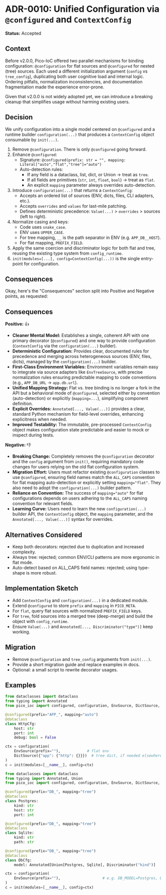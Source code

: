 # ADR-0010: Unified Configuration via `@configured` and `ContextConfig`

**Status:** Accepted

## Context

Before v2.0.0, Pico-IoC offered two parallel mechanisms for binding configuration:
`@configuration` for flat sources and `@configured` for nested (tree) sources. Each used
a different initialization argument (`config` vs `tree_config`), duplicating both user
cognitive load and internal logic. Ordering pitfalls, normalization inconsistencies, and
documentation fragmentation made the experience error-prone.

Given that v2.0.0 is not widely adopted yet, we can introduce a breaking cleanup that
simplifies usage without harming existing users.

## Decision

We unify configuration into a single model centered on `@configured` and a runtime builder
`configuration(...)` that produces a `ContextConfig` object consumable by `init(...)`.

1. Remove `@configuration`. There is only `@configured` going forward.
2. Enhance `@configured`:
   - Signature: `@configured(prefix: str = "", mapping: Literal["auto","flat","tree"]="auto")`
   - Auto-detection rules:
     - If any field is a dataclass, list, dict, or Union → treat as `tree`.
     - If all fields are primitives (`str`, `int`, `float`, `bool`) → treat as `flat`.
     - An explicit `mapping` parameter always overrides auto-detection.
3. Introduce `configuration(...)` that returns a `ContextConfig`:
   - Accepts an ordered list of sources (ENV, dicts, files, CLI adapters, etc.).
   - Accepts `overrides` and `values` for last-mile patching.
   - Defines deterministic precedence: `Value(...)` > `overrides` > sources (left to right).
4. Normalize casing and keys:
   - Code uses `snake_case`.
   - ENV uses `UPPER_CASE`.
   - For tree mapping, `__` is the path separator in ENV (e.g. `APP_DB__HOST`).
   - For flat mapping, `PREFIX_FIELD`.
5. Apply the same coercion and discriminator logic for both flat and tree, reusing the
   existing type system from `config_runtime`.
6. `init(modules=[...], config=ContextConfig(...))` is the single entry-point for configuration.

## Consequences

Okay, here's the "Consequences" section split into Positive and Negative points, as requested:

## Consequences

**Positive:** 👍

  * **Cleaner Mental Model:** Establishes a single, coherent API with one primary decorator (`@configured`) and one way to provide configuration (`ContextConfig` via the `configuration(...)` builder).
  * **Deterministic Configuration:** Provides clear, documented rules for precedence and merging across heterogeneous sources (ENV, files, dicts), managed by the `configuration(...)` builder.
  * **First-Class Environment Variables:** Environment variables remain easy to integrate via source adapters like `EnvTreeSource`, with precise normalization rules ensuring predictable mapping to code conventions (e.g., `APP_DB_URL` -> `app.db.url`).
  * **Unified Mapping Strategy:** Flat vs. tree binding is no longer a fork in the API but a behavioral mode of `@configured`, selected either by convention (auto-detection) or explicitly (`mapping=...`), simplifying component definition.
  * **Explicit Overrides:** `Annotated[..., Value(...)]` provides a clear, standard Python mechanism for field-level overrides, enhancing explicitness when needed.
  * **Improved Testability:** The immutable, pre-processed `ContextConfig` object makes configuration state predictable and easier to mock or inspect during tests.

**Negative:** 👎

  * **Breaking Change:** Completely removes the `@configuration` decorator and the `config` argument from `init()`, requiring mandatory code changes for users relying on the old flat configuration system.
  * **Migration Effort:** Users must refactor existing `@configuration` classes to use `@configured`, ensuring field names match the `ALL_CAPS` convention for flat mapping auto-detection or explicitly setting `mapping="flat"`. They also need to adopt the `configuration(...)` builder pattern.
  * **Reliance on Convention:** The success of `mapping="auto"` for flat configurations depends on users adhering to the `ALL_CAPS` naming convention for relevant fields.
  * **Learning Curve:** Users need to learn the new `configuration(...)` builder API, the `ContextConfig` object, the `mapping` parameter, and the `Annotated[..., Value(...)]` syntax for overrides.

## Alternatives Considered

- Keep both decorators: rejected due to duplication and increased complexity.
- Always tree: rejected; common ENV/CLI patterns are more ergonomic in flat mode.
- Auto-detect based on ALL_CAPS field names: rejected; using type-shape is more robust.

## Implementation Sketch

- Add `ContextConfig` and `configuration(...)` in a dedicated module.
- Extend `@configured` to store `prefix` and `mapping` in `PICO_META`.
- For `flat`, query flat sources with normalized `PREFIX_FIELD` keys.
- For `tree`, fold sources into a merged tree (deep-merge) and build the object
  with `config_runtime`.
- Ensure `Value(...)` and `Annotated[..., Discriminator("type")]` keep working.

## Migration

- Remove `@configuration` and `tree_config` arguments from `init(...)`.
- Provide a short migration guide and replace examples in docs.
- Optional: a small script to rewrite decorator usages.


## Examples

```python
from dataclasses import dataclass
from typing import Annotated
from pico_ioc import configured, configuration, EnvSource, DictSource, init

@configured(prefix="APP_", mapping="auto")
@dataclass
class HttpCfg:
    host: str
    port: int
    debug: bool = False

ctx = configuration(
    EnvSource(prefix=""),            # flat env
    DictSource({"app": {"http": {}}})  # tree dict, if needed elsewhere
)
c = init(modules=[__name__], config=ctx)
```

```python
from dataclasses import dataclass
from typing import Annotated, Union
from pico_ioc import configured, configuration, EnvSource, DictSource, Discriminator, init

@configured(prefix="DB_", mapping="tree")
@dataclass
class Postgres:
    kind: str
    host: str
    port: int

@configured(prefix="DB_", mapping="tree")
@dataclass
class Sqlite:
    kind: str
    path: str

@configured(prefix="DB_", mapping="tree")
@dataclass
class DbCfg:
    model: Annotated[Union[Postgres, Sqlite], Discriminator("kind")]

ctx = configuration(
    EnvSource(prefix=""),                   # e.g. DB_MODEL=Postgres, DB_MODEL__HOST=...
)
c = init(modules=[__name__], config=ctx)
```



